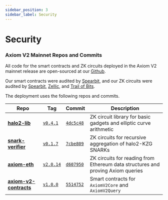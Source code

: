 ```yaml
---
sidebar_position: 3
sidebar_label: Security
---
```


# Security

### Axiom V2 Mainnet Repos and Commits

All code for the smart contracts and ZK circuits deployed in the Axiom V2 mainnet release are open-sourced at our [Github](https://github.com/axiom-crypto/).

Our smart contracts were audited by [Spearbit](https://spearbit.com/), and our ZK circuits were audited by [Spearbit](https://spearbit.com/), [Zellic](https://www.zellic.io/), and [Trail of Bits](https://www.trailofbits.com/).

The deployment uses the following repos and commits.

| Repo                                                                                     | Tag                                                                                | Commit                                                                                                          | Description                                                                     |
| ---------------------------------------------------------------------------------------- | ---------------------------------------------------------------------------------- | --------------------------------------------------------------------------------------------------------------- | ------------------------------------------------------------------------------- |
| [**halo2-lib**](https://github.com/axiom-crypto/halo2-lib/tree/v0.4.1)                   | [`v0.4.1`](https://github.com/axiom-crypto/halo2-lib/releases/tag/v0.4.1)          | [`4dc5c48`](https://github.com/axiom-crypto/halo2-lib/commit/4dc5c4833f16b3f3686697856fd8e285dc47d14f)          | ZK circuit library for basic gadgets and elliptic curve arithmetic              |
| [**snark-verifier**](https://github.com/axiom-crypto/snark-verifier/tree/v0.1.7)         | [`v0.1.7`](https://github.com/axiom-crypto/snark-verifier/releases/tag/v0.1.7)     | [`7cbe809`](https://github.com/axiom-crypto/snark-verifier/commit/7cbe809650958958aad146ad85de922b758c664d)     | ZK circuits for recursive aggregation of halo2-KZG SNARKs                       |
| [**axiom-eth**](https://github.com/axiom-crypto/axiom-eth/tree/v2.0.14)                  | [`v2.0.14`](https://github.com/axiom-crypto/axiom-eth/releases/tag/v2.0.14)        | [`d607950`](https://github.com/axiom-crypto/axiom-eth/commit/d60795018c1aa6c2505d8cfac03d460746f82e5a)          | ZK circuits for reading from Ethereum data structures and proving Axiom queries |
| [**axiom-v2-contracts**](https://github.com/axiom-crypto/axiom-v2-contracts/tree/v1.0.0) | [`v1.0.0`](https://github.com/axiom-crypto/axiom-v2-contracts/releases/tag/v1.0.0) | [`5514752`](https://github.com/axiom-crypto/axiom-v2-contracts/commit/5514752e92e829d7da9a8da8988062d870460cab) | Smart contracts for `AxiomV2Core` and `AxiomV2Query`                            |
